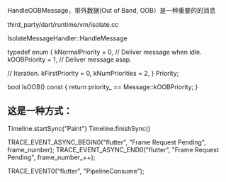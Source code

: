 HandleOOBMessage，带外数据(Out of Band, OOB）是一种重要的的消息

third_party/dart/runtime/vm/isolate.cc

IsolateMessageHandler::HandleMessage



typedef enum {
  kNormalPriority = 0,  // Deliver message when idle.
  kOOBPriority = 1,     // Deliver message asap.

  // Iteration.
  kFirstPriority = 0,
  kNumPriorities = 2,
} Priority;

bool IsOOB() const { return priority_ == Message::kOOBPriority; }



## 这是一种方式：

Timeline.startSync("Paint")
Timeline.finishSync()


TRACE_EVENT_ASYNC_BEGIN0("flutter", "Frame Request Pending", frame_number);
TRACE_EVENT_ASYNC_END0("flutter", "Frame Request Pending", frame_number_++);

TRACE_EVENT0("flutter", "PipelineConsume");

